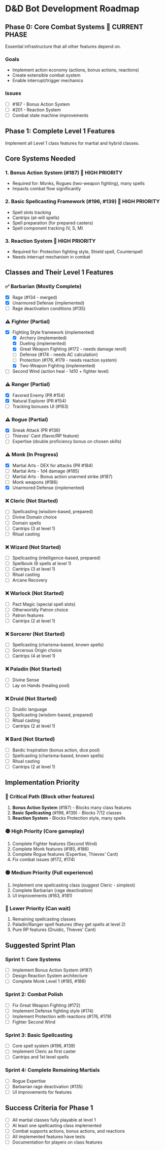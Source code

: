 # D&D Bot Development Roadmap

## Phase 0: Core Combat Systems 🔴 CURRENT PHASE
Essential infrastructure that all other features depend on.

### Goals
- Implement action economy (actions, bonus actions, reactions)
- Create extensible combat system
- Enable interrupt/trigger mechanics

### Issues
- [ ] #187 - Bonus Action System
- [ ] #201 - Reaction System
- [ ] Combat state machine improvements

## Phase 1: Complete Level 1 Features
Implement all Level 1 class features for martial and hybrid classes.

## Core Systems Needed

### 1. Bonus Action System (#187) 🔴 HIGH PRIORITY
- Required for: Monks, Rogues (two-weapon fighting), many spells
- Impacts combat flow significantly

### 2. Basic Spellcasting Framework (#196, #139) 🔴 HIGH PRIORITY
- Spell slots tracking
- Cantrips (at-will spells)
- Spell preparation (for prepared casters)
- Spell component tracking (V, S, M)

### 3. Reaction System 🔴 HIGH PRIORITY
- Required for: Protection fighting style, Shield spell, Counterspell
- Needs interrupt mechanism in combat

## Classes and Their Level 1 Features

### ✅ Barbarian (Mostly Complete)
- [x] Rage (#134 - merged)
- [x] Unarmored Defense (implemented)
- [ ] Rage deactivation conditions (#135)

### ⚠️ Fighter (Partial)
- [x] Fighting Style framework (implemented)
  - [x] Archery (implemented)
  - [x] Dueling (implemented)
  - [x] Great Weapon Fighting (#172 - needs damage reroll)
  - [ ] Defense (#174 - needs AC calculation)
  - [ ] Protection (#176, #179 - needs reaction system)
  - [x] Two-Weapon Fighting (implemented)
- [ ] Second Wind (action heal - 1d10 + fighter level)

### ⚠️ Ranger (Partial)
- [x] Favored Enemy (PR #154)
- [x] Natural Explorer (PR #154)
- [ ] Tracking bonuses UI (#163)

### ⚠️ Rogue (Partial)
- [x] Sneak Attack (PR #136)
- [ ] Thieves' Cant (flavor/RP feature)
- [ ] Expertise (double proficiency bonus on chosen skills)

### ⚠️ Monk (In Progress)
- [x] Martial Arts - DEX for attacks (PR #184)
- [ ] Martial Arts - 1d4 damage (#185)
- [ ] Martial Arts - Bonus action unarmed strike (#187)
- [ ] Monk weapons (#186)
- [x] Unarmored Defense (implemented)

### ❌ Cleric (Not Started)
- [ ] Spellcasting (wisdom-based, prepared)
- [ ] Divine Domain choice
- [ ] Domain spells
- [ ] Cantrips (3 at level 1)
- [ ] Ritual casting

### ❌ Wizard (Not Started)
- [ ] Spellcasting (intelligence-based, prepared)
- [ ] Spellbook (6 spells at level 1)
- [ ] Cantrips (3 at level 1)
- [ ] Ritual casting
- [ ] Arcane Recovery

### ❌ Warlock (Not Started)
- [ ] Pact Magic (special spell slots)
- [ ] Otherworldly Patron choice
- [ ] Patron features
- [ ] Cantrips (2 at level 1)

### ❌ Sorcerer (Not Started)
- [ ] Spellcasting (charisma-based, known spells)
- [ ] Sorcerous Origin choice
- [ ] Cantrips (4 at level 1)

### ❌ Paladin (Not Started)
- [ ] Divine Sense
- [ ] Lay on Hands (healing pool)

### ❌ Druid (Not Started)
- [ ] Druidic language
- [ ] Spellcasting (wisdom-based, prepared)
- [ ] Ritual casting
- [ ] Cantrips (2 at level 1)

### ❌ Bard (Not Started)
- [ ] Bardic Inspiration (bonus action, dice pool)
- [ ] Spellcasting (charisma-based, known spells)
- [ ] Ritual casting
- [ ] Cantrips (2 at level 1)

## Implementation Priority

### 🔴 Critical Path (Block other features)
1. **Bonus Action System** (#187) - Blocks many class features
2. **Basic Spellcasting** (#196, #139) - Blocks 7/12 classes
3. **Reaction System** - Blocks Protection style, many spells

### 🟡 High Priority (Core gameplay)
1. Complete Fighter features (Second Wind)
2. Complete Monk features (#185, #186)
3. Complete Rogue features (Expertise, Thieves' Cant)
4. Fix combat issues (#172, #174)

### 🟢 Medium Priority (Full experience)
1. Implement one spellcasting class (suggest Cleric - simplest)
2. Complete Barbarian (rage deactivation)
3. UI improvements (#163, #181)

### 🔵 Lower Priority (Can wait)
1. Remaining spellcasting classes
2. Paladin/Ranger spell features (they get spells at level 2)
3. Pure RP features (Druidic, Thieves' Cant)

## Suggested Sprint Plan

### Sprint 1: Core Systems
- [ ] Implement Bonus Action System (#187)
- [ ] Design Reaction System architecture
- [ ] Complete Monk Level 1 (#185, #186)

### Sprint 2: Combat Polish
- [ ] Fix Great Weapon Fighting (#172)
- [ ] Implement Defense fighting style (#174)
- [ ] Implement Protection with reactions (#176, #179)
- [ ] Fighter Second Wind

### Sprint 3: Basic Spellcasting
- [ ] Core spell system (#196, #139)
- [ ] Implement Cleric as first caster
- [ ] Cantrips and 1st level spells

### Sprint 4: Complete Remaining Martials
- [ ] Rogue Expertise
- [ ] Barbarian rage deactivation (#135)
- [ ] UI improvements for features

## Success Criteria for Phase 1
- [ ] All martial classes fully playable at level 1
- [ ] At least one spellcasting class implemented
- [ ] Combat supports actions, bonus actions, and reactions
- [ ] All implemented features have tests
- [ ] Documentation for players on class features